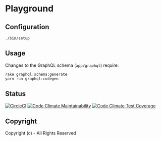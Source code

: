 # Playground

## Configuration

```
./bin/setup
```

## Usage

Changes to the GraphQL schema (`app/graphql`) require:

```
rake graphql:schema:generate
yarn run graphql:codegen
```

## Status

[![CircleCI](https://circleci.com/gh/ksylvest/playground.svg?style=svg)](https://circleci.com/gh/ksylvest/playground)
[![Code Climate Maintainability](https://api.codeclimate.com/v1/badges/e4985e8f24d8b27623ba/maintainability)](https://codeclimate.com/github/ksylvest/playground/maintainability)
[![Code Climate Test Coverage](https://api.codeclimate.com/v1/badges/e4985e8f24d8b27623ba/test_coverage)](https://codeclimate.com/github/ksylvest/playground/test_coverage)

## Copyright

Copyright (c) - All Rights Reserved
